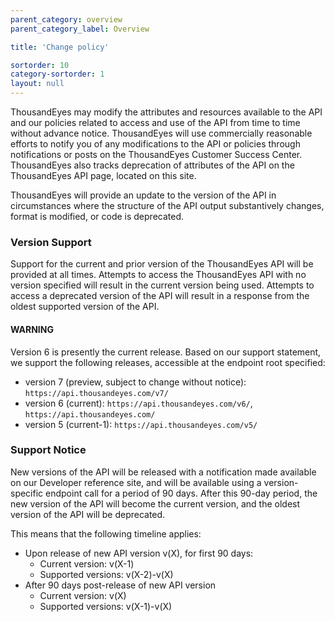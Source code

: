 ```yaml
---
parent_category: overview
parent_category_label: Overview

title: 'Change policy'

sortorder: 10
category-sortorder: 1
layout: null
---
```


ThousandEyes may modify the attributes and resources available to the API and our policies related to access and use of the API from time to time without advance notice. ThousandEyes will use commercially reasonable efforts to notify you of any modifications to the API or policies through notifications or posts on the ThousandEyes Customer Success Center.  ThousandEyes also tracks deprecation of attributes of the API on the ThousandEyes API page, located on this site.

ThousandEyes will provide an update to the version of the API in circumstances where the structure of the API output substantively changes, format is modified, or code is deprecated.

### Version Support

Support for the current and prior version of the ThousandEyes API will be provided at all times.  Attempts to access the ThousandEyes API with no version specified will result in the current version being used.  Attempts to access a deprecated version of the API will result in a response from the oldest supported version of the API.

#### WARNING ####

Version 6 is presently the current release. Based on our support statement, we support the following releases, accessible at the endpoint root specified:

* version 7 (preview, subject to change without notice): `https://api.thousandeyes.com/v7/`
* version 6 (current): `https://api.thousandeyes.com/v6/`, `https://api.thousandeyes.com/`
* version 5 (current-1): `https://api.thousandeyes.com/v5/`

### Support Notice

New versions of the API will be released with a notification made available on our Developer reference site, and will be available using a version-specific endpoint call for a period of 90 days. After this 90-day period, the new version of the API will become the current version, and the oldest version of the API will be deprecated.

This means that the following timeline applies:

* Upon release of new API version v(X), for first 90 days:
  * Current version: v(X-1)
  * Supported versions: v(X-2)-v(X)
* After 90 days post-release of new API version
  * Current version: v(X)
  * Supported versions: v(X-1)-v(X)
